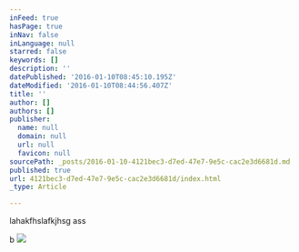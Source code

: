 ```yaml
---
inFeed: true
hasPage: true
inNav: false
inLanguage: null
starred: false
keywords: []
description: ''
datePublished: '2016-01-10T08:45:10.195Z'
dateModified: '2016-01-10T08:44:56.407Z'
title: ''
author: []
authors: []
publisher:
  name: null
  domain: null
  url: null
  favicon: null
sourcePath: _posts/2016-01-10-4121bec3-d7ed-47e7-9e5c-cac2e3d6681d.md
published: true
url: 4121bec3-d7ed-47e7-9e5c-cac2e3d6681d/index.html
_type: Article

---
```

lahakfhslafkjhsg ass

b
![](https://the-grid-user-content.s3-us-west-2.amazonaws.com/bea49c9f-f078-4751-8c1e-9daf1ece6190.jpg)